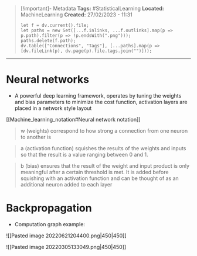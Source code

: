 > [!important]- Metadata
> **Tags:** #StatisticalLearning 
> **Located:** MachineLearning
> **Created:** 27/02/2023 - 11:31
> ```dataviewjs
> let f = dv.current().file;
> let paths = new Set([...f.inlinks, ...f.outlinks].map(p => p.path).filter(p => !p.endsWith(".png")));
> paths.delete(f.path);
> dv.table(["Connections", "Tags"], [...paths].map(p => [dv.fileLink(p), dv.page(p).file.tags.join("")]));
> ```

___
# Neural networks

- A powerful deep learning framework, operates by tuning the weights and bias parameters to minimize the cost function, activation layers are placed in a network style layout

[[Machine_learning_notation#Neural network notation]]

> w (weights) correspond to how strong a connection from one neuron to another is

> a (activation function) squishes the results of the weights and inputs so that the result is a value ranging between 0 and 1.

> b (bias) ensures that the result of the weight and input product is only meaningful after a certain threshold is met. It is added before squishing with an activation function and can be thought of as an additional neuron added to each layer
# Backpropagation
- Computation graph example:

![[Pasted image 20220621204400.png|450|450]]

![[Pasted image 20220305133049.png|450|450]]


